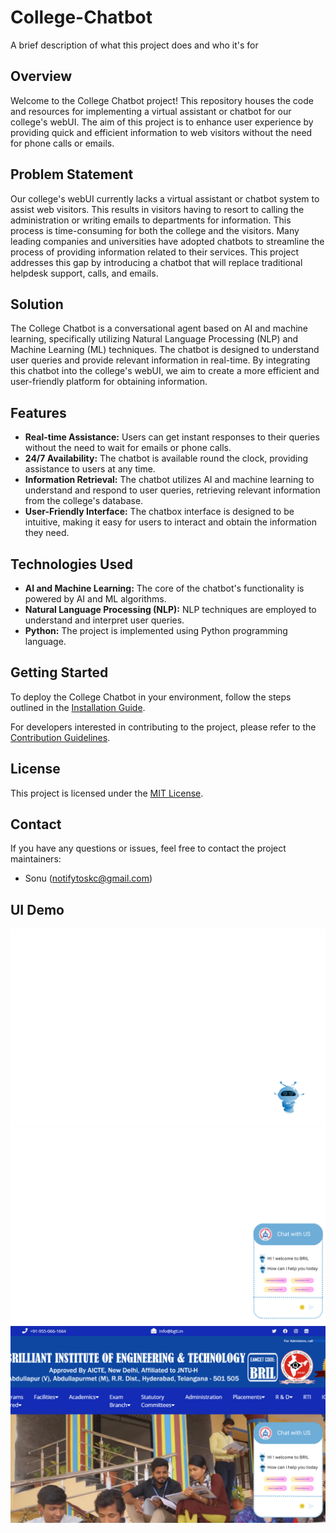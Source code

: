 
# College-Chatbot

A brief description of what this project does and who it's for

## Overview

Welcome to the College Chatbot project! This repository houses the code and resources for implementing a virtual assistant or chatbot for our college's webUI. The aim of this project is to enhance user experience by providing quick and efficient information to web visitors without the need for phone calls or emails.

## Problem Statement

Our college's webUI currently lacks a virtual assistant or chatbot system to assist web visitors. This results in visitors having to resort to calling the administration or writing emails to departments for information. This process is time-consuming for both the college and the visitors. Many leading companies and universities have adopted chatbots to streamline the process of providing information related to their services. This project addresses this gap by introducing a chatbot that will replace traditional helpdesk support, calls, and emails.

## Solution

The College Chatbot is a conversational agent based on AI and machine learning, specifically utilizing Natural Language Processing (NLP) and Machine Learning (ML) techniques. The chatbot is designed to understand user queries and provide relevant information in real-time. By integrating this chatbot into the college's webUI, we aim to create a more efficient and user-friendly platform for obtaining information.

## Features

- **Real-time Assistance:** Users can get instant responses to their queries without the need to wait for emails or phone calls.
- **24/7 Availability:** The chatbot is available round the clock, providing assistance to users at any time.
- **Information Retrieval:** The chatbot utilizes AI and machine learning to understand and respond to user queries, retrieving relevant information from the college's database.
- **User-Friendly Interface:** The chatbox interface is designed to be intuitive, making it easy for users to interact and obtain the information they need.

## Technologies Used

- **AI and Machine Learning:** The core of the chatbot's functionality is powered by AI and ML algorithms.
- **Natural Language Processing (NLP):** NLP techniques are employed to understand and interpret user queries.
- **Python:** The project is implemented using Python programming language.

## Getting Started

To deploy the College Chatbot in your environment, follow the steps outlined in the [Installation Guide](docs/INSTALLATION.md).

For developers interested in contributing to the project, please refer to the [Contribution Guidelines](CONTRIBUTING.md).

## License

This project is licensed under the [MIT License](LICENSE).

## Contact

If you have any questions or issues, feel free to contact the project maintainers:

- Sonu (notifytoskc@gmail.com)

## UI Demo

![UI](./1.png)
![UI](./2.png)
![UI](./3.png)